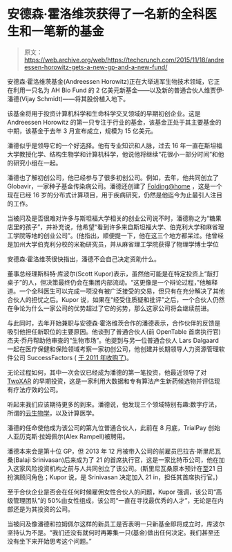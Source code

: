 # 安德森·霍洛维茨获得了一名新的全科医生和一笔新的基金

> 原文：<https://web.archive.org/web/https://techcrunch.com/2015/11/18/andreessen-horowitz-gets-a-new-gp-and-a-new-fund/>

安德森·霍洛维茨基金(Andreessen Horowitz)正在大举进军生物技术领域，它正在利用一只名为 AH Bio Fund 的 2 亿美元新基金——以及新的普通合伙人维贾伊·潘德(Vijay Schmidt)——将其股份植入地下。

该基金将用于投资计算机科学和生命科学交叉领域的早期初创企业。这是 Andreessen Horowitz 的第一只专注于行业的基金，该基金正处于其主要基金的中期，该基金于去年 3 月宣布成立，规模为 15 亿美元。

潘德似乎是领导它的一个好选择。他有专业知识和人脉，过去 16 年一直在斯坦福大学教授化学、结构生物学和计算机科学，他说他将继续“花很小一部分时间”和他的研究小组在一起。

潘德也了解初创公司，他已经参与了很多初创公司。例如，去年，他共同创立了 Globavir，一家种子基金传染病公司。潘德还创建了 [Folding@home](https://web.archive.org/web/20230306224525/https://folding.stanford.edu/) ，这是一个现在已经 16 岁的分布式计算项目，用于疾病研究，仍然是他迄今为止最引人注目的工作。

当被问及是否很难对许多与斯坦福大学相关的创业公司说不时，潘德称之为“糖果店里的孩子”，并补充说，他希望“看到许多来自斯坦福大学、伯克利大学和麻省理工学院等地的创业公司”。(他指出，顺便提一下，他在这三个地方都呆过。他曾经是加州大学伯克利分校的米勒研究员，并从麻省理工学院获得了物理学博士学位

安德森·霍洛维茨很快指出，潘德不会自己决定资助什么。

董事总经理斯科特·库波尔(Scott Kupor)表示，虽然他可能是在特定投资上“敲打桌子”的人，但决策最终仍会在集团内部流动。“这更像是一个辩论过程，”他解释道。一个全科医生可以完成一项没有被广泛接受的交易，但只有在充分解决了其他合伙人的担忧之后。Kupor 说，如果在“经受住质疑和批评”之后，一个合伙人仍然在争论为什么一家公司的优势超过了它的劣势，那么这家公司将会继续前进。

与此同时，去年开始兼职与安德森·霍洛维茨合作的潘德表示，合作伙伴的反馈是吸引他担任新职位的主要原因。他谈到了普通合伙人(前 OpenTable 首席执行官)杰夫·乔丹帮助他审查的“生物市场”。他提到与另一位普通合伙人 Lars Dalgaard 一起在医疗保健和保险领域考察一家初创公司，他创建并长期领导人力资源管理软件公司 SuccessFactors ( [于 2011 年收购了](https://web.archive.org/web/20230306224525/http://bits.blogs.nytimes.com/2011/12/05/saps-strategy-with-successfactors/?_r=0))。

无论过程如何，其中一次会议已经成为潘德的第一笔投资，他最近领导了对 [TwoXAR](https://web.archive.org/web/20230306224525/http://www.twoxar.com/) 的早期投资，这是一家利用大数据和专有算法产生新药候选物并评估现有疗法疗效的公司。

听起来我们应该期待更多的到来。潘德说，他发现三个领域特别有趣:数字疗法，所谓的[云生物学](https://web.archive.org/web/20230306224525/https://campustechnology.com/articles/2015/04/22/stanford-takes-biology-experimentation-to-cloud.aspx)，以及计算医学。

潘德的任命使他成为该公司的第九位普通合伙人，此前在 8 月底，TrialPay 创始人亚历克斯·拉姆佩尔(Alex Rampell)被聘用。

潘德本来会是第十位 GP，但 2013 年 12 月被带入公司的前雇员巴拉吉·斯里尼瓦桑(Balaji Srinivasan)后来成为了 21 的首席执行官，这是一家比特币公司，他在加入这家风险投资机构之前与人共同创立了该公司。(斯里尼瓦桑原本预计在[至](https://web.archive.org/web/20230306224525/http://allthingsd.com/20131209/balaji-srinivasan-joins-andreessen-horowitz-as-general-partner/)21 日扮演顾问角色；Kupor 说，是 Srinivasan 决定加入 21 in，担任其首席执行官。)

至于合伙企业是否会在任何时候雇佣女性合伙人的问题，Kupor 强调，该公司“高级管理团队”的 50%由女性组成，该公司“一直在寻找最优秀的人才”，无论是在内部还是为其投资的公司。

当被问及像潘德和拉姆佩尔这样的新员工是否表明一只新基金即将成立时，库波尔坚持认为不是。“我们还没有就何时再筹集一只(基金)做出任何决定。我们甚至还没有坐下来开始思考这个问题。”